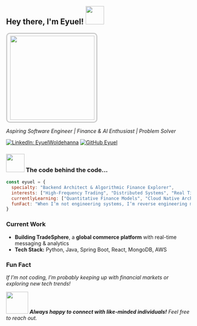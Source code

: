 <h2> Hey there, I'm Eyuel! <img src="https://media.giphy.com/media/hvRJCLFzcasrR4ia7z/giphy.gif" width="50"></h2>
<div style="border: 3px solid #ccc; display: inline-block; padding: 5px; border-radius: 10px;">
    <img align="right" src="https://media.giphy.com/media/xT9IgzoKnwFNmISR8I/giphy.gif" width="230">
</div>

<p><em>Aspiring Software Engineer | Finance & AI Enthusiast | Problem Solver</em></p>

[![LinkedIn: EyuelWoldehanna](https://img.shields.io/badge/-EyuelWoldehanna-blue?style=flat-square&logo=Linkedin&logoColor=white&link=https://www.linkedin.com/in/eyuelwoldehanna/)](https://www.linkedin.com/in/woldehanna/)
[![GitHub Eyuel](https://img.shields.io/github/followers/EyuelWoldehanna?label=follow&style=social)](https://github.com/Eyuelwoldeh)

### <img src="https://media.giphy.com/media/VgCDAzcKvsR6OM0uWg/giphy.gif" width="50"> The code behind the code...  

```javascript
const eyuel = {  
  specialty: "Backend Architect & Algorithmic Finance Explorer",  
  interests: ["High-Frequency Trading", "Distributed Systems", "Real Time Data Processing", "Football", "Geopolitics"], 
  currentlyLearning: ["Quantitative Finance Models", "Cloud Native Architectures", "Event Driven Systems", "Could Storage"],  
  funFact: "When I’m not engineering systems, I’m reverse engineering market trends."  
} 
```

### **Current Work**  
- **Building TradeSphere**, a **global commerce platform** with real-time messaging & analytics  
- **Tech Stack:** Python, Java, Spring Boot, React, MongoDB, AWS 

### **Fun Fact**  
*If I’m not coding, I’m probably keeping up with financial markets or exploring new tech trends!*  

<img src="https://media.giphy.com/media/LnQjpWaON8nhr21vNW/giphy.gif" width="60">  
<em><b>Always happy to connect with like-minded individuals!</b> Feel free to reach out.</em>
